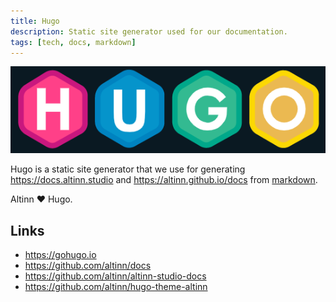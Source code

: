 ```yaml
---
title: Hugo
description: Static site generator used for our documentation.
tags: [tech, docs, markdown]
---
```


![Hugo logo](hugo-logo.png "Hugo logo")

Hugo is a static site generator that we use for generating https://docs.altinn.studio and https://altinn.github.io/docs from [markdown](../markdown).

Altinn ❤️ Hugo.

## Links

- https://gohugo.io
- https://github.com/altinn/docs
- https://github.com/altinn/altinn-studio-docs
- https://github.com/altinn/hugo-theme-altinn
